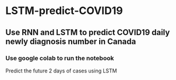 # LSTM-predict-COVID19
## Use RNN and LSTM to predict COVID19 daily newly diagnosis number in Canada

### Use google colab to run the notebook

Predict the future 2 days of cases using LSTM
